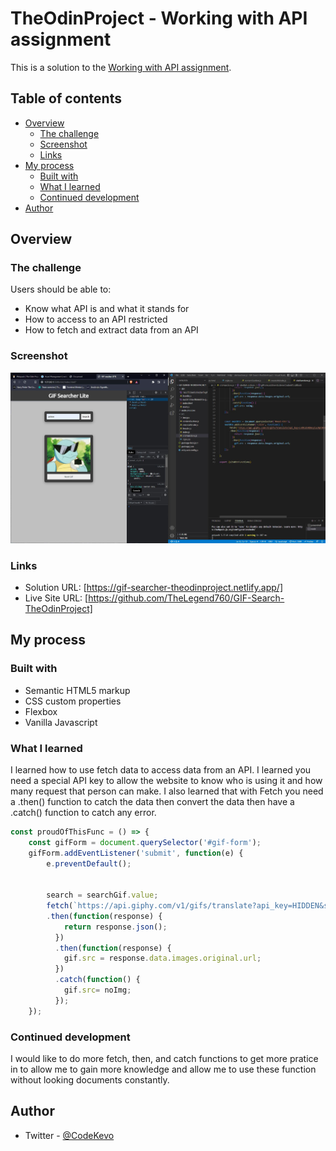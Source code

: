 # TheOdinProject - Working with API assignment

This is a solution to the [Working with API assignment](https://www.theodinproject.com/lessons/node-path-javascript-working-with-apis).

## Table of contents

- [Overview](#overview)
  - [The challenge](#the-challenge)
  - [Screenshot](#screenshot)
  - [Links](#links)
- [My process](#my-process)
  - [Built with](#built-with)
  - [What I learned](#what-i-learned)
  - [Continued development](#continued-development)
- [Author](#author)




## Overview

### The challenge

Users should be able to:

- Know what API is and what it stands for
- How to access to an API restricted
-  How to fetch and extract data from an API


### Screenshot

![](./images/screenshot.JPG)


### Links

- Solution URL: [https://gif-searcher-theodinproject.netlify.app/]
- Live Site URL: [https://github.com/TheLegend760/GIF-Search-TheOdinProject]

## My process

### Built with

- Semantic HTML5 markup
- CSS custom properties
- Flexbox
- Vanilla Javascript



### What I learned

I learned how to use fetch data to access data from an API. I learned you need a special API key to allow the website to know who is using it and how many request that person can make. I also learned that with Fetch you need a .then() function to catch the data then convert the data then have a .catch() function to catch any error.


```js
const proudOfThisFunc = () => {
    const gifForm = document.querySelector('#gif-form');
    gifForm.addEventListener('submit', function(e) {
        e.preventDefault();
    
       
        search = searchGif.value;
        fetch(`https://api.giphy.com/v1/gifs/translate?api_key=HIDDEN&s=${search}`, {mode: 'cors'})
        .then(function(response) {
            return response.json();
          })
          .then(function(response) {
            gif.src = response.data.images.original.url;
          })
          .catch(function() {
            gif.src= noImg;
          });
    });
```



### Continued development

I would like to do more fetch, then, and catch functions to get more pratice in to allow me to gain more knowledge and allow me to use these function without looking documents constantly.



## Author

- Twitter - [@CodeKevo](https://www.twitter.com/CodeKevo)



